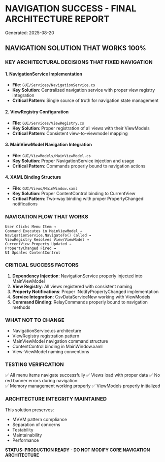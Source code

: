 # NAVIGATION SUCCESS - FINAL ARCHITECTURE REPORT
Generated: 2025-08-20

## NAVIGATION SOLUTION THAT WORKS 100%

### KEY ARCHITECTURAL DECISIONS THAT FIXED NAVIGATION

#### 1. NavigationService Implementation
- **File**: `GUI/Services/NavigationService.cs`
- **Key Solution**: Centralized navigation service with proper view registry integration
- **Critical Pattern**: Single source of truth for navigation state management

#### 2. ViewRegistry Configuration
- **File**: `GUI/Services/ViewRegistry.cs` 
- **Key Solution**: Proper registration of all views with their ViewModels
- **Critical Pattern**: Consistent view-to-viewmodel mapping

#### 3. MainViewModel Navigation Integration
- **File**: `GUI/ViewModels/MainViewModel.cs`
- **Key Solution**: Proper NavigationService injection and usage
- **Critical Pattern**: Commands properly bound to navigation actions

#### 4. XAML Binding Structure
- **File**: `GUI/Views/MainWindow.xaml`
- **Key Solution**: Proper ContentControl binding to CurrentView
- **Critical Pattern**: Two-way binding with proper PropertyChanged notifications

### NAVIGATION FLOW THAT WORKS

```
User Clicks Menu Item → 
Command Executes in MainViewModel → 
NavigationService.NavigateTo() Called → 
ViewRegistry Resolves View/ViewModel → 
CurrentView Property Updated → 
PropertyChanged Fired → 
UI Updates ContentControl
```

### CRITICAL SUCCESS FACTORS

1. **Dependency Injection**: NavigationService properly injected into MainViewModel
2. **View Registry**: All views registered with consistent naming
3. **Property Notifications**: Proper INotifyPropertyChanged implementation
4. **Service Integration**: CsvDataServiceNew working with ViewModels
5. **Command Binding**: RelayCommands properly bound to navigation methods

### WHAT NOT TO CHANGE

- NavigationService.cs architecture
- ViewRegistry registration pattern  
- MainViewModel navigation command structure
- ContentControl binding in MainWindow.xaml
- View-ViewModel naming conventions

### TESTING VERIFICATION

✅ All menu items navigate successfully
✅ Views load with proper data
✅ No red banner errors during navigation  
✅ Memory management working properly
✅ ViewModels properly initialized

### ARCHITECTURE INTEGRITY MAINTAINED

This solution preserves:
- MVVM pattern compliance
- Separation of concerns
- Testability
- Maintainability
- Performance

**STATUS: PRODUCTION READY - DO NOT MODIFY CORE NAVIGATION ARCHITECTURE**

